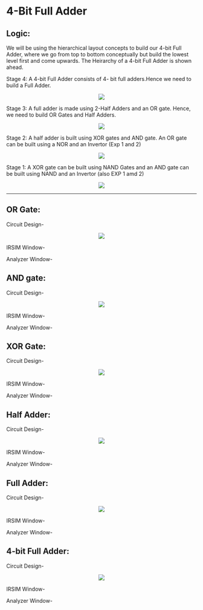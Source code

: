 # **4-Bit Full Adder**

## Logic:
We will be using the hierarchical layout concepts to build our 4-bit Full Adder, where we go from top to bottom conceptually but build the lowest level first and come upwards. The Heirarchy of a 4-bit Full Adder is shown ahead.

Stage 4: A 4-bit Full Adder consists of 4- bit full adders.Hence we need to build a Full Adder.

<p align="center">
  <img src="Pictures\4-bit-Ripple-Carry-Adder.png"> 
</p>

Stage 3: A full adder is made using 2-Half Adders and an OR gate. Hence, we need to build OR Gates and Half Adders.
<p align="center">
  <img src="Pictures\FullAdderUsingHalfAdders.png"> 
</p>

Stage 2: A half adder is built using XOR gates and AND gate. An OR gate can be built using a NOR and an Invertor (Exp 1 and 2)
<p align="center">
  <img src="Pictures\HalfAdder.png"> 
</p>

Stage 1: A XOR gate can be built using NAND Gates and an AND gate can be built using NAND and an Invertor (also EXP 1 amd 2)
<p align="center">
  <img src="Pictures\XOR.gif"> 
</p>
<hr/>

## OR Gate:

Circuit Design-
<p align="center">
  <img src="Pictures\OR.png"> 
</p>

IRSIM Window-

Analyzer Window-

## AND gate:

Circuit Design-
<p align="center">
  <img src="Pictures\AND.png"> 
</p>

IRSIM Window-

Analyzer Window-

## XOR Gate:

Circuit Design-
<p align="center">
  <img src="Pictures\XOR.png"> 
</p>

IRSIM Window-

Analyzer Window-

## Half Adder:

Circuit Design-
<p align="center">
  <img src="Pictures\HA.png"> 
</p>

IRSIM Window-

Analyzer Window-

## Full Adder:

Circuit Design-
<p align="center">
  <img src="Pictures\FA.png"> 
</p>

IRSIM Window-

Analyzer Window-

## 4-bit Full Adder:

Circuit Design-
<p align="center">
  <img src="Pictures\4bitFA.png"> 
</p>

IRSIM Window-

Analyzer Window-
